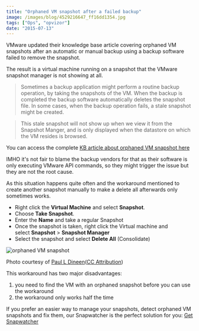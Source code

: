 ```yaml
---
title: "Orphaned VM snapshot after a failed backup"
image: /images/blog/4529216647_ff16dd1354.jpg
tags: ["Ops", "opvizor"]
date: "2015-07-13"
---
```


VMware updated their knowledge base article covering orphaned VM snapshots after an automatic or manual backup using a backup software failed to remove the snapshot.

The result is a virtual machine running on a snapshot that the VMware snapshot manager is not showing at all.

> Sometimes a backup application might perform a routine backup operation, by taking the snapshots of the VM. When the backup is completed the backup software automatically deletes the snapshot file. In some cases, when the backup operation fails, a stale snapshot might be created.

> This stale snapshot will not show up when we view it from the Snapshot Manger, and is only displayed when the datastore on which the VM resides is browsed.  

You can access the complete [KB article about orphaned VM snapshot here](http://kb.vmware.com/selfservice/microsites/search.do?language=en_US&cmd=displayKC&externalId=2114949 "KB article here")

IMHO it's not fair to blame the backup vendors for that as their software is only executing VMware API commands, so they might trigger the issue but they are not the root cause.

As this situation happens quite often and the workaround mentioned to create another snapshot manually to make a delete all afterwards only sometimes works.

- Right click the **Virtual Machine** and select **Snapshot**.
- Choose **Take Snapshot**.
- Enter the **Name** and take a regular Snapshot
- Once the snapshot is taken, right click the Virtual machine and select **Snapshot** > **Snapshot Manager**
- Select the snapshot and select **Delete All** (Consolidate)

![orphaned VM snapshot](/images/blog/4529216647_ff16dd1354.jpg)

Photo courtesy of [Paul L Dineen](https://www.flickr.com/photos/21983356@N00/4529216647/)([CC Attribution](http://creativecommons.org/licenses/by/3.0/))

This workaround has two major disadvantages:

1. you need to find the VM with an orphaned snapshot before you can use the workaround
2. the workaround only works half the time

If you prefer an easier way to manage your snapshots, detect orphaned VM snapshots and fix them, our Snapwatcher is the perfect solution for you: [Get Snapwatcher](http://www.snapwatcher.com "Get Snapwatcher")
